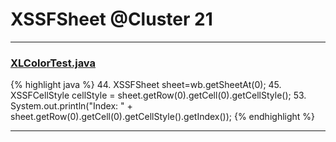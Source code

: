 # XSSFSheet @Cluster 21

***

### [XLColorTest.java](https://searchcode.com/codesearch/view/121321469/)
{% highlight java %}
44. XSSFSheet sheet=wb.getSheetAt(0);
45. XSSFCellStyle cellStyle = sheet.getRow(0).getCell(0).getCellStyle();
53. System.out.println("Index: " + sheet.getRow(0).getCell(0).getCellStyle().getIndex());
{% endhighlight %}

***

